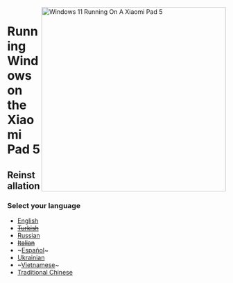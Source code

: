 <img align="right" src="https://raw.githubusercontent.com/erdilS/Port-Windows-11-Xiaomi-Pad-5/main/nabu.png" width="425" alt="Windows 11 Running On A Xiaomi Pad 5">

# Running Windows on the Xiaomi Pad 5

## Reinstallation

### Select your language

- [English](English/reinstall-en.md)
- ~~[Turkish](English/reinstall-en.md)~~
- [Russian](Russian/reinstall-ru.md)
- ~~[Italian](English/reinstall-en.md)~~
- ~[Español](Español/reinstall-es.md)~
- [Ukrainian](Ukrainian/reinstall-uk.md)
- ~[Vietnamese](Vietnamese/reinstall-vi.md)~
- [Traditional Chinese](Traditional%20Chinese/reinstall-tw.md)
